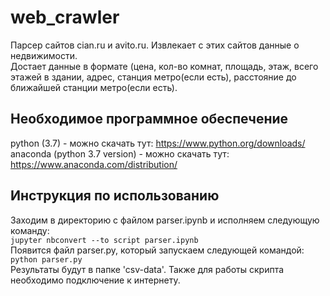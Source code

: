 # web_crawler

Парсер сайтов cian.ru и avito.ru. Извлекает с этих сайтов данные о недвижимости. </br>
Достает данные в формате (цена, кол-во комнат, площадь, этаж, всего этажей в здании, 
адрес, станция метро(если есть), расстояние до ближайшей станции метро(если есть).

## Необходимое программное обеспечение

python (3.7) - можно скачать тут: https://www.python.org/downloads/  <br>
anaconda (python 3.7 version) - можно скачать тут: https://www.anaconda.com/distribution/

 ## Инструкция по использованию
 
  Заходим в директорию с файлом parser.ipynb и исполняем следующую команду:<br>
  `jupyter nbconvert --to script parser.ipynb `<br>
  Появится файл parser.py, который запускаем следующей командой:<br>
  `python parser.py`
  <br>
  Результаты будут в папке 'сsv-data'. Также для работы скрипта необходимо подключение к интернету.
  
